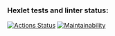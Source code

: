 ### Hexlet tests and linter status:
[![Actions Status](https://github.com/KupriianovaAlina/frontend-project-11/workflows/hexlet-check/badge.svg)](https://github.com/KupriianovaAlina/frontend-project-11/actions)
[![Maintainability](https://api.codeclimate.com/v1/badges/f6354fcca353349b56ec/maintainability)](https://codeclimate.com/github/KupriianovaAlina/frontend-project-11/maintainability)
